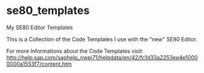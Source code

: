 # se80_templates
My SE80 Editor Templates

This is a Collection of the Code Templates I use with the "new" SE80 Editor. 

For more Informations about the Code Templates visit: http://help.sap.com/saphelp_nwpi71/helpdata/en/42/fc1d33a2253ee4e10000000a1553f7/content.htm
